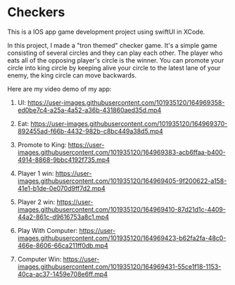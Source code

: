# Checkers
This is a IOS app game development project using swiftUI in XCode.

In this project, I made a "tron themed" checker game.
It's a simple game consisting of several circles and they can play each other. The player who eats all of the opposing player's circle is the winner.
You can promote your circle into king circle by keeping alive your circle to the latest lane of your enemy, the king circle can move backwards.

Here are my video demo of my app:

1. UI:
https://user-images.githubusercontent.com/101935120/164969358-ed0be7c4-a25a-4a52-a36b-431860aed35d.mp4

2. Eat:
https://user-images.githubusercontent.com/101935120/164969370-892455ad-f66b-4432-982b-c8bc449a38d5.mp4

3. Promote to King:
https://user-images.githubusercontent.com/101935120/164969383-acb6ffaa-b400-4914-8868-9bbc4192f735.mp4

4. Player 1 win:
https://user-images.githubusercontent.com/101935120/164969405-9f200622-a158-41e1-b1de-0e070d9ff7d2.mp4

5. Player 2 win:
https://user-images.githubusercontent.com/101935120/164969410-87d21d1c-4409-44a2-861c-d9616753a8c1.mp4

6. Play With Computer:
https://user-images.githubusercontent.com/101935120/164969423-b62fa2fa-48c0-466e-8606-66ca211ff0db.mp4

7. Computer Win:
https://user-images.githubusercontent.com/101935120/164969431-55ce1f18-1153-40ca-ac37-1459e708e6ff.mp4

